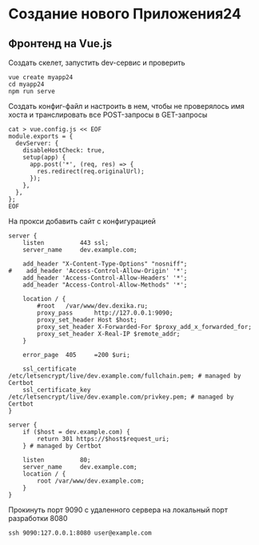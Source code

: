 # Создание нового Приложения24

## Фронтенд на Vue.js

Создать скелет, запустить dev-сервис и проверить

```
vue create myapp24
cd myapp24
npm run serve
```

Создать конфиг-файл и настроить в нем, чтобы не проверялось имя хоста и транслировать все POST-запросы в GET-запросы
```
cat > vue.config.js << EOF
module.exports = {
  devServer: {
    disableHostCheck: true,
    setup(app) {
      app.post('*', (req, res) => {
        res.redirect(req.originalUrl);
      });
    },
  },
};
EOF
```

На прокси добавить сайт с конфигурацией

```
server {
    listen          443 ssl;
    server_name     dev.example.com;

    add_header "X-Content-Type-Options" "nosniff";
#    add_header 'Access-Control-Allow-Origin' '*';
    add_header 'Access-Control-Allow-Headers' '*';
    add_header "Access-Control-Allow-Methods" '*';

    location / {
        #root   /var/www/dev.dexika.ru;
        proxy_pass      http://127.0.0.1:9090;
        proxy_set_header Host $host;
        proxy_set_header X-Forwarded-For $proxy_add_x_forwarded_for;
        proxy_set_header X-Real-IP $remote_addr;
    }

    error_page  405     =200 $uri;

    ssl_certificate /etc/letsencrypt/live/dev.example.com/fullchain.pem; # managed by Certbot
    ssl_certificate_key /etc/letsencrypt/live/dev.example.com/privkey.pem; # managed by Certbot
}

server {
    if ($host = dev.example.com) {
        return 301 https://$host$request_uri;
    } # managed by Certbot

    listen          80;
    server_name     dev.example.com;
    location / {
        root /var/www/dev.example.com;
    }
}
```

Прокинуть порт 9090 с удаленного сервера на локальный порт разработки 8080

```shell
ssh 9090:127.0.0.1:8080 user@example.com
```
